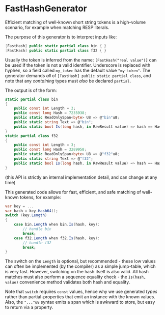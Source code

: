 # FastHashGenerator

Efficient matching of well-known short string tokens is a high-volume scenario, for example when matching RESP literals.

The purpose of this generator is to interpret inputs like:

``` c#
[FastHash] public static partial class bin { }
[FastHash] public static partial class f32 { }
```

Usually the token is inferred from the name; `[FastHash("real value")]` can be used if the token is not a valid identifier.
Underscore is replaced with hyphen, so a field called `my_token` has the default value `"my-token"`.
The generator demands *all* of `[FastHash] public static partial class`, and note that any *containing* types must
*also* be declared `partial`.

The output is of the form:

``` c#
static partial class bin
{
    public const int Length = 3;
    public const long Hash = 7235938;
    public static ReadOnlySpan<byte> U8 => @"bin"u8;
    public static string Text => @"bin";
    public static bool Is(long hash, in RawResult value) => hash == Hash && value.IsEqual(U8);
}
static partial class f32
{
    public const int Length = 3;
    public const long Hash = 3289958;
    public static ReadOnlySpan<byte> U8 => @"f32"u8;
    public static string Text => @"f32";
    public static bool Is(long hash, in RawResult value) => hash == Hash && value.IsEqual(U8);
}
```

(this API is strictly an internal implementation detail, and can change at any time)

This generated code allows for fast, efficient, and safe matching of well-known tokens, for example:

``` c#
var key = ...
var hash = key.Hash64();
switch (key.Length)
{
    case bin.Length when bin.Is(hash, key):
        // handle bin
        break;
    case f32.Length when f32.Is(hash, key):
        // handle f32
        break;
}
```

The switch on the `Length` is optional, but recommended - these low values can often be implemented (by the compiler)
as a simple jump-table, which is very fast. However, switching on the hash itself is also valid. All hash matches
must also perform a sequence equality check - the `Is(hash, value)` convenience method validates both hash and equality.

Note that `switch` requires `const` values, hence why we use generated *types* rather than partial-properties
that emit an instance with the known values. Also, the `"..."u8` syntax emits a span which is awkward to store, but
easy to return via a property.
